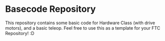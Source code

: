 # Basecode Repository
This repository contains some basic code for Hardware Class (with drive motors), and a basic teleop.
Feel free to use this as a template for your FTC Repository! :D
